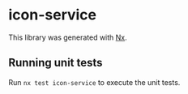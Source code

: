 # icon-service

This library was generated with [Nx](https://nx.dev).

## Running unit tests

Run `nx test icon-service` to execute the unit tests.
